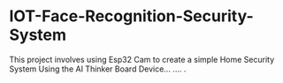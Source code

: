 # IOT-Face-Recognition-Security-System
This project involves using Esp32 Cam to create a simple Home Security System
Using the AI Thinker Board Device...
....
.
